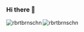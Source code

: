 ### Hi there 👋

<a><img align="left" src="https://github-readme-stats.vercel.app/api/top-langs/?username=rbrtbrnschn&layout=compact&hide=html&theme=buefy" alt="rbrtbrnschn" /></a>

<a>&nbsp;<img align="left" src="https://github-readme-stats.vercel.app/api?username=rbrtbrnschn&show_icons=true&theme=buefy&count_private=true" alt="rbrtbrnschn" /></a>

<!--
**rbrtbrnschn/rbrtbrnschn** is a ✨ _special_ ✨ repository because its `README.md` (this file) appears on your GitHub profile.

Here are some ideas to get you started:

- 🔭 I’m currently working on ...
- 🌱 I’m currently learning ...
- 👯 I’m looking to collaborate on ...
- 🤔 I’m looking for help with ...
- 💬 Ask me about ...
- 📫 How to reach me: ...
- 😄 Pronouns: ...
- ⚡ Fun fact: ...
-->
